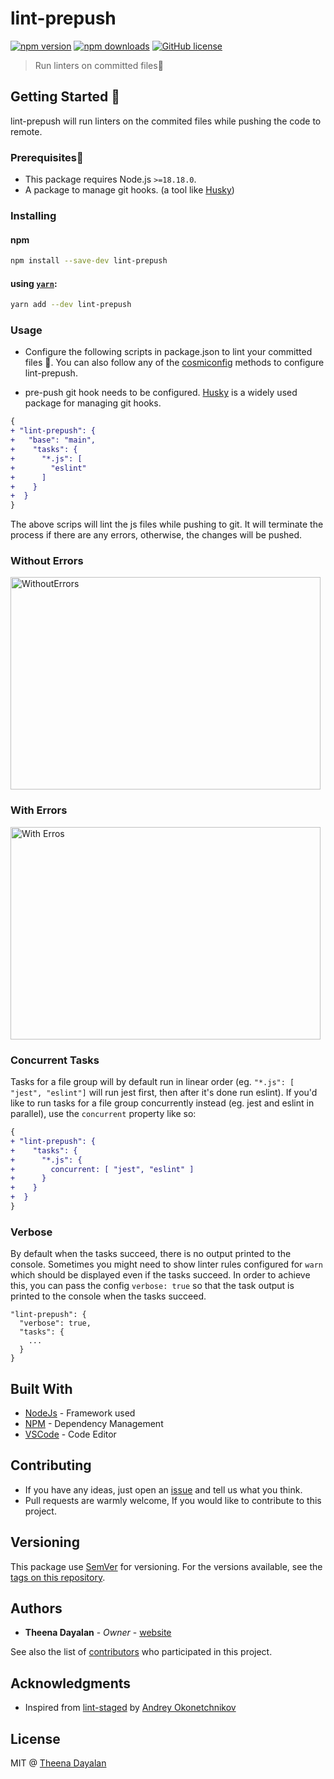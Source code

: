 # lint-prepush

[![npm version](https://badge.fury.io/js/lint-prepush.svg)](https://www.npmjs.com/package/lint-prepush)
[![npm downloads](https://img.shields.io/npm/dt/lint-prepush.svg)](https://www.npmtrends.com/lint-prepush)
[![GitHub license](https://img.shields.io/github/license/theenadayalank/lint-prepush.svg)](https://github.com/theenadayalank/lint-prepush/blob/main/LICENSE)

> Run linters on committed files🔬

## Getting Started 🔮

lint-prepush will run linters on the commited files while pushing the code to remote.

### Prerequisites🔭

- This package requires Node.js `>=18.18.0`.
- A package to manage git hooks. (a tool like [Husky](https://github.com/typicode/husky))

### Installing

#### npm

```bash
npm install --save-dev lint-prepush
```

#### using [`yarn`](https://yarnpkg.com/):

```bash
yarn add --dev lint-prepush
```

### Usage

- Configure the following scripts in package.json to lint your committed files 🔧. You can also follow any of the [cosmiconfig](https://github.com/davidtheclark/cosmiconfig) methods to configure lint-prepush.

- pre-push git hook needs to be configured. [Husky](https://github.com/typicode/husky) is a widely used package for managing git hooks.

```diff
{
+ "lint-prepush": {
+   "base": "main",
+    "tasks": {
+      "*.js": [
+        "eslint"
+      ]
+    }
+  }
}
```

The above scrips will lint the js files while pushing to git. It will terminate the process if there are any errors, otherwise, the changes will be pushed.

### Without Errors

<img src="screenshots/OutputWithoutErrors.gif" width="496" height="340" alt="WithoutErrors">

### With Errors

<img src="screenshots/OutputWithErrors.gif" width="496" height="340" alt="With Erros">

### Concurrent Tasks

Tasks for a file group will by default run in linear order (eg. `"*.js": [ "jest", "eslint"]` will run jest first, then after it's done run eslint).
If you'd like to run tasks for a file group concurrently instead (eg. jest and eslint in parallel), use the `concurrent` property like so:

```diff
{
+ "lint-prepush": {
+    "tasks": {
+      "*.js": {
+        concurrent: [ "jest", "eslint" ]
+      }
+    }
+  }
}
```

### Verbose

By default when the tasks succeed, there is no output printed to the console. Sometimes you might need to show linter rules configured for `warn` which should be displayed even if the tasks succeed. In order to achieve this, you can pass the config `verbose: true` so that the task output is printed to the console when the tasks succeed.

```
"lint-prepush": {
  "verbose": true,
  "tasks": {
    ...
  }
}
```

## Built With

- [NodeJs](https://nodejs.org/en/) - Framework used
- [NPM](https://www.npmjs.com/) - Dependency Management
- [VSCode](https://code.visualstudio.com/) - Code Editor

## Contributing

- If you have any ideas, just open an [issue](https://github.com/theenadayalank/lint-prepush/issues) and tell us what you think.
- Pull requests are warmly welcome, If you would like to contribute to this project.

## Versioning

This package use [SemVer](http://semver.org/) for versioning. For the versions available, see the [tags on this repository](https://github.com/theenadayalank/lint-prepush/tags).

## Authors

- **Theena Dayalan** - _Owner_ - [website](https://www.theenadayalan.me/)

See also the list of [contributors](https://github.com/theenadayalank/lint-prepush/contributors) who participated in this project.

## Acknowledgments

- Inspired from [lint-staged](https://github.com/okonet/lint-staged) by [Andrey Okonetchnikov](https://github.com/okonet)

## License

MIT @ [Theena Dayalan](https://www.theenadayalan.me/)
